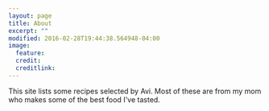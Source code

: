 ```yaml
---
layout: page
title: About
excerpt: ""
modified: 2016-02-28T19:44:38.564948-04:00
image:
  feature:
  credit:
  creditlink:
---
```

This site lists some recipes selected by Avi. Most of these are from my
mom who makes some of the best food I've tasted.
